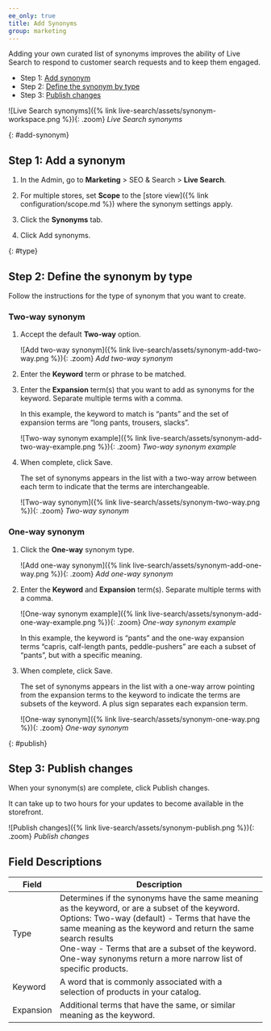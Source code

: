 ```yaml
---
ee_only: true
title: Add Synonyms
group: marketing
---
```


Adding your own curated list of synonyms improves the ability of Live Search to respond to customer search requests and to keep them engaged.

- Step 1: [Add synonym](#add-synonym)
- Step 2: [Define the synonym by type](#type)
- Step 3: [Publish changes](#publish)

![Live Search synonyms]({% link live-search/assets/synonym-workspace.png %}){: .zoom}
_Live Search synonyms_

{: #add-synonym}
## Step 1: Add a synonym

1. In the Admin, go to **Marketing** > SEO & Search > **Live Search**.

1. For multiple stores, set **Scope** to the [store view]({% link configuration/scope.md %}) where the synonym settings apply.

1. Click the **Synonyms** tab.

1. Click <span class="btn">Add synonyms</span>.

{: #type}
## Step 2: Define the synonym by type

Follow the instructions for the type of synonym that you want to create.

### Two-way synonym

1. Accept the default **Two-way** option.

    ![Add two-way synonym]({% link live-search/assets/synonym-add-two-way.png %}){: .zoom}
    _Add two-way synonym_

1. Enter the **Keyword** term or phrase to be matched.

1. Enter the **Expansion** term(s) that you want to add as synonyms for the keyword. Separate multiple terms with a comma.

    In this example, the keyword to match is “pants” and the set of expansion terms are “long pants, trousers, slacks”.

    ![Two-way synonym example]({% link live-search/assets/synonym-add-two-way-example.png %}){: .zoom}
    _Two-way synonym example_

1. When complete, click <span class="btn">Save</span>.

    The set of synonyms appears in the list with a two-way arrow between each term to indicate that the terms are interchangeable.

    ![Two-way synonym]({% link live-search/assets/synonym-two-way.png %}){: .zoom}
   _Two-way synonym_

### One-way synonym

1. Click the **One-way** synonym type.

    ![Add one-way synonym]({% link live-search/assets/synonym-add-one-way.png %}){: .zoom}
    _Add one-way synonym_

1. Enter the **Keyword** and **Expansion** term(s). Separate multiple terms with a comma.

   ![One-way synonym example]({% link live-search/assets/synonym-add-one-way-example.png %}){: .zoom}
   _One-way synonym example_

   In this example, the keyword is “pants” and the one-way expansion terms “capris, calf-length pants, peddle-pushers” are each a subset of “pants”, but with a specific meaning.

1. When complete, click <span class="btn">Save</span>.

   The set of synonyms appears in the list with a one-way arrow pointing from the expansion terms to the keyword to indicate the terms are subsets of the keyword. A plus sign separates each expansion term.

   ![One-way synonym]({% link live-search/assets/synonym-one-way.png %}){: .zoom}
   _One-way synonym_

{: #publish}
## Step 3: Publish changes

When your synonym(s) are complete, click <span class="btn">Publish changes</span>.

It can take up to two hours for your updates to become available in the storefront.

  ![Publish changes]({% link live-search/assets/synonym-publish.png %}){: .zoom}
  _Publish changes_
## Field Descriptions

|Field |Description |
|--- |--- |
|Type |Determines if the synonyms have the same meaning as the keyword, or are a subset of the keyword. Options: Two-way (default) - Terms that have the same meaning as the keyword and return the same search results<br />One-way - Terms that are a subset of the keyword. One-way synonyms return a more narrow list of specific products. |
|Keyword |A word that is commonly associated with a selection of products in your catalog. |
|Expansion |Additional terms that have the same, or similar meaning as the keyword. |
